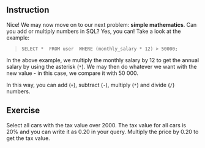 ## Instruction
Nice! We may now move on to our next problem: **simple mathematics**. Can you add or multiply numbers in SQL? Yes, you can! Take a look at the example:

> `SELECT * 
FROM user 
WHERE (monthly_salary * 12) > 50000;`

In the above example, we multiply the monthly salary by 12 to get the annual salary by using the asterisk (`*`). We may then do whatever we want with the new value - in this case, we compare it with 50 000.

In this way, you can add (`+`), subtract (`-`), multiply (`*`) and divide (`/`) numbers.

## Exercise
Select all cars with the tax value over 2000. The tax value for all cars is 20% and you can write it as 0.20 in your query. Multiply the price by 0.20 to get the tax value.